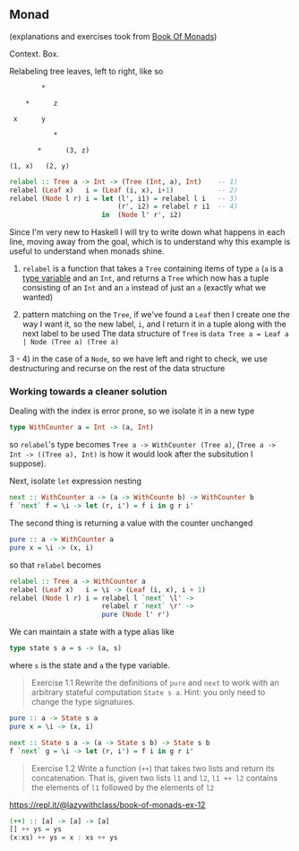 ## Monad

(explanations and exercises took from [Book Of Monads](https://www.amazon.com/Book-Monads-practice-applied-problems-ebook/dp/B07JNZHYLT))

Context. Box.

Relabeling tree leaves, left to right, like so

```
        *
        
    *      z
    
 x      y

```

```
           *
        
       *      (3, z)

(1, x)   (2, y)

```

```Haskell
relabel :: Tree a -> Int -> (Tree (Int, a), Int)    -- 1)
relabel (Leaf x)   i = (Leaf (i, x), i+1)           -- 2)
relabel (Node l r) i = let (l', i1) = relabel l i   -- 3)
                           (r', i2) = relabel r i1  -- 4)
                       in  (Node l' r', i2)
```

Since I'm very new to Haskell I will try to write down what happens in each line, moving away from
the goal, which is to understand why this example is useful to understand when monads shine.

1) `relabel` is a function that takes a `Tree` containing items of type `a` (`a` is a
[type variable](http://www.learnyouahaskell.com/types-and-typeclasses#type-variables) and an `Int`,
and returns a `Tree` which now has a tuple consisting of an `Int` and an `a` instead of just an `a`
(exactly what we wanted)

2) pattern matching on the `Tree`, if we've found a `Leaf` then I create one the way I want it, so
the new label, `i`, and I return it in a tuple along with the next label to be used
The data structure of `Tree` is `data Tree a = Leaf a | Node (Tree a) (Tree a)`

3 - 4) in the case of a `Node`, so we have left and right to check, we use destructuring and recurse
on the rest of the data structure

### Working towards a cleaner solution

Dealing with the index is error prone, so we isolate it in a new type

```Haskell
type WithCounter a = Int -> (a, Int)
```

so `relabel`'s type becomes `Tree a -> WithCounter (Tree a)`, (`Tree a -> Int -> ((Tree a), Int)` is how it
would look after the subsitution I suppose).

Next, isolate `let` expression nesting

```Haskell
next :: WithCounter a -> (a -> WithCounte b) -> WithCounter b
f `next` f = \i -> let (r, i') = f i in g r i'
```

The second thing is returning a value with the counter unchanged

```Haskell
pure :: a -> WithCounter a
pure x = \i -> (x, i)
```

so that `relabel` becomes

```Haskell
relabel :: Tree a -> WithCounter a
relabel (Leaf x)   i = \i -> (Leaf (i, x), i + 1)
relabel (Node l r) i = relabel l `next` \l' ->
                       relabel r `next` \r' ->
                       pure (Node l' r')
```

We can maintain a state with a type alias like

```Haskell
type state s a = s -> (a, s)
```

where `s` is the state and `a` the type variable.

> Exercise 1.1 Rewrite the definitions of `pure` and `next` to work with an arbitrary 
stateful computation `State s a`. Hint: you only need to change the type signatures.

```Haskell
pure :: a -> State s a
pure x = \i -> (x, i)

next :: State s a -> (a -> State s b) -> State s b
f `next` g = \i -> let (r, i') = f i in g r i'
```

> Exercise 1.2 Write a function (`++`) that takes two lists and return its concatenation.
That is, given two lists `l1` and `l2`, `l1 ++ l2` contains the elements of `l1` followed
by the elements of `l2`

https://repl.it/@lazywithclass/book-of-monads-ex-12

```Haskell
(++) :: [a] -> [a] -> [a]
[] ++ ys = ys
(x:xs) ++ ys = x : xs ++ ys
```

